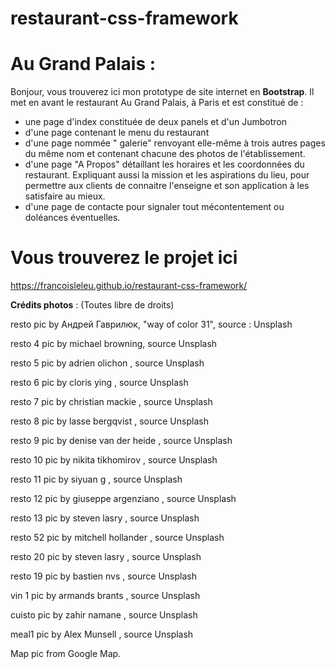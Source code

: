# restaurant-css-framework

Au Grand Palais :
==================

Bonjour, vous trouverez ici mon prototype de site internet en __Bootstrap__.
Il met en avant le restaurant Au Grand Palais, à Paris et est constitué de :

- une page d'index constituée de deux panels et d'un Jumbotron
- d'une page contenant le menu du restaurant
- d'une page nommée " galerie" renvoyant elle-même à trois autres pages du même nom et contenant chacune des photos de l'établissement.
- d'une page "A Propos" détaillant les horaires et les coordonnées du restaurant. Expliquant aussi la mission et les aspirations du lieu, pour permettre aux clients de connaitre l'enseigne et son application à les satisfaire au mieux.
- d'une page de contacte pour signaler tout mécontentement ou doléances éventuelles.


# Vous trouverez le projet ici

https://francoisleleu.github.io/restaurant-css-framework/



















__Crédits photos__ :
(Toutes libre de droits)

resto pic by Андрей Гаврилюк, "way of color 31", source : Unsplash

resto 4 pic by michael browning, source Unsplash

resto 5 pic by adrien olichon  , source Unsplash

resto 6 pic by cloris ying , source Unsplash

resto 7 pic by christian mackie  , source Unsplash

resto 8 pic by  lasse bergqvist , source Unsplash

resto 9 pic by denise van der heide  , source Unsplash

resto 10 pic by nikita tikhomirov , source Unsplash

resto 11 pic by siyuan g , source Unsplash

resto 12 pic by giuseppe argenziano , source Unsplash

resto 13 pic by steven lasry , source Unsplash

resto 52 pic by mitchell hollander , source Unsplash

resto 20 pic by steven lasry , source Unsplash

resto 19 pic by bastien nvs , source Unsplash

vin 1 pic by armands brants , source Unsplash

cuisto pic by zahir namane , source Unsplash

meal1 pic by Alex Munsell , source Unsplash


Map pic from Google Map.

